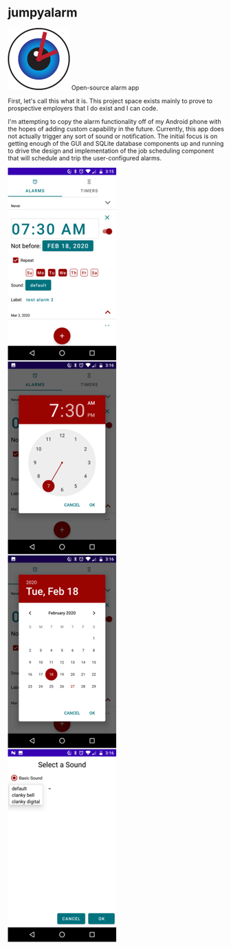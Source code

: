 # jumpyalarm
![](app/src/main/res/mipmap-xxhdpi/logo.png)
Open-source alarm app

First, let's call this what it is.  This project space exists mainly to prove to prospective employers that I do exist and I can code.

I'm attempting to copy the alarm functionality off of my Android phone with the hopes of adding custom capability in the future.
Currently, this app does not actually trigger any sort of sound or notification.
The initial focus is on getting enough of the GUI and SQLite database components up and running to drive the design and implementation of
the job scheduling component that will schedule and trip the user-configured alarms.

<img src="docimages/mainactivity.png" width="50%"/>
<img src="docimages/timedialog.png" width="50%"/>
<img src="docimages/calendardialog.png" width="50%"/>
<img src="docimages/soundselectionactivity.png" width="50%"/>
